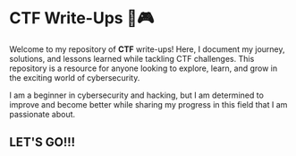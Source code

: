 # CTF Write-Ups 📜🎮

Welcome to my repository of **CTF** write-ups! Here, I document my journey, solutions, and lessons learned while tackling CTF challenges.
This repository is a resource for anyone looking to explore, learn, and grow in the exciting world of cybersecurity.

I am a beginner in cybersecurity and hacking, but I am determined to improve and become better while sharing my progress in this field that I am passionate about.

## LET'S GO!!! ##
